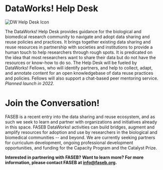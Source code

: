 # DataWorks! Help Desk

![DW Help Desk Icon](https://user-images.githubusercontent.com/90872869/145874689-e9e59561-7bae-4e19-aaa6-c7840ed3463f.jpg "DataWorks Help Desk Icon")

The DataWorks! Help Desk provides guidance for the biological and biomedical research community to navigate and adopt data sharing and reuse policies and practices.  It brings together existing data sharing and reuse resources in partnership with societies and institutions to provide a human touch to help researchers through rough spots. It is predicated on the idea that most researchers want to share their data but do not have the resources or know-how to do so. The Help Desk will be fueled by DataWorks! Fellows, who will identify partners, and help to collect, adapt, and annotate content for an open knowledgebase of data reuse practices and policies.  Fellows will also support a chat-based peer mentoring service. *Planned launch in 2022.*

# Join the Conversation!

FASEB is a recent entry into the data sharing and reuse ecosystem, and as such we seek to learn and partner with organizations and initiatives already in this space.  FASEB DataWorks! activities can build bridges, augment and amplify resources for adoption and use by researchers in the biological and biomedical communities -- and beyond.  We are currently seeking partners for curriculum development, ongoing professional development opportunities, and funding for the Capacity Program and the Catalyst Prize.

**Interested in partnering with FASEB? Want to learn more?  For more information, please contact FASEB at info@faseb.org.**

